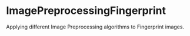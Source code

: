 # ImagePreprocessingFingerprint
Applying different Image Preprocessing algorithms to Fingerprint images.
